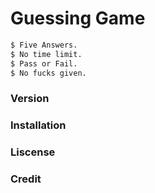 # Guessing Game
```sh
$ Five Answers.
$ No time limit.
$ Pass or Fail.
$ No fucks given.
```


### Version

### Installation

### Liscense

### Credit


